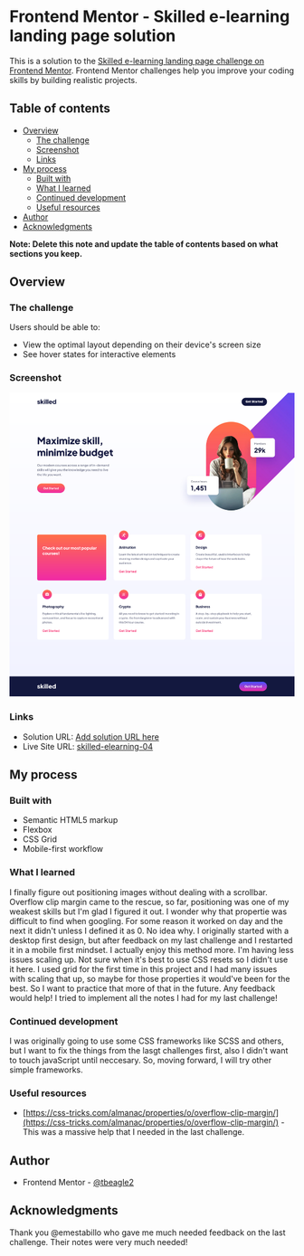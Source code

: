 # Frontend Mentor - Skilled e-learning landing page solution

This is a solution to the [Skilled e-learning landing page challenge on Frontend Mentor](https://www.frontendmentor.io/challenges/skilled-elearning-landing-page-S1ObDrZ8q). Frontend Mentor challenges help you improve your coding skills by building realistic projects.

## Table of contents

- [Overview](#overview)
  - [The challenge](#the-challenge)
  - [Screenshot](#screenshot)
  - [Links](#links)
- [My process](#my-process)
  - [Built with](#built-with)
  - [What I learned](#what-i-learned)
  - [Continued development](#continued-development)
  - [Useful resources](#useful-resources)
- [Author](#author)
- [Acknowledgments](#acknowledgments)

**Note: Delete this note and update the table of contents based on what sections you keep.**

## Overview

### The challenge

Users should be able to:

- View the optimal layout depending on their device's screen size
- See hover states for interactive elements

### Screenshot

![](./screenshot.jpg)

### Links

- Solution URL: [Add solution URL here](https://your-solution-url.com)
- Live Site URL: [skilled-elearning-04](https://skilled-elearning-04.netlify.app/)

## My process

### Built with

- Semantic HTML5 markup
- Flexbox
- CSS Grid
- Mobile-first workflow

### What I learned

I finally figure out positioning images without dealing with a scrollbar. 
Overflow clip margin came to the rescue, so far, positioning was one of my weakest skills but I'm glad I figured it out. 
I wonder why that propertie was difficult to find when googling. For some reason it worked on day and the next it didn't unless I defined it as 0. 
No idea why.
I originally started with a desktop first design, but after feedback on my last challenge and I restarted it in a mobile first mindset. 
I actually enjoy this method more. I'm having less issues scaling up. Not sure when it's best to use CSS resets so I didn't use it here. 
I used grid for the first time in this project and I had many issues with scaling that up, so maybe for those properties it would've been for the best. So I want to practice that more of that in the future. Any feedback would help! I tried to implement all the notes I had for my last challenge! 

### Continued development

I was originally going to use some CSS frameworks like SCSS and others, but I want to fix the things from the lasgt challenges first, also I didn't want to touch
javaScript until neccesary. So, moving forward, I will try other simple frameworks.


### Useful resources

- [https://css-tricks.com/almanac/properties/o/overflow-clip-margin/](https://css-tricks.com/almanac/properties/o/overflow-clip-margin/) - This was a massive help
that I needed in the last challenge.

## Author

- Frontend Mentor - [@tbeagle2](https://www.frontendmentor.io/profile/tbeagle2)


## Acknowledgments

Thank you @emestabillo who gave me much needed feedback on the last challenge. Their notes were very much needed!


